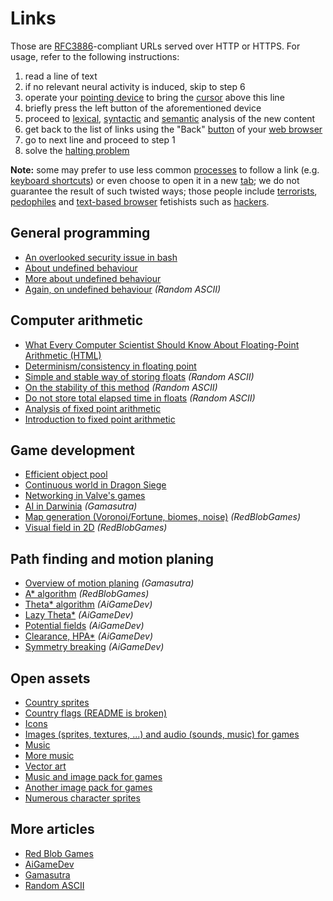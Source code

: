 Links
=====

Those are [RFC3886](https://tools.ietf.org/html/rfc3986)-compliant URLs
served over HTTP or HTTPS. For usage, refer to the following instructions:

1. read a line of text
2. if no relevant neural activity is induced, skip to step 6
3. operate your [pointing device](https://en.wikipedia.org/wiki/Pointing_device)
   to bring the [cursor](https://en.wikipedia.org/wiki/Cursor_%28computing%29) above this line
4. briefly press the left button of the aforementioned device
5. proceed to [lexical](https://en.wikipedia.org/wiki/Lexical_analysis),
   [syntactic](https://en.wikipedia.org/wiki/Parsing) and
   [semantic](https://en.wikipedia.org/wiki/Semantic_analysis_%28linguistics%29)
   analysis of the new content
6. get back to the list of links using the "Back"
   [button](https://en.wikipedia.org/wiki/Button_%28computing%29) of your
   [web browser](https://en.wikipedia.org/wiki/Web_browser)
7. go to next line and proceed to step 1
8. solve the [halting problem](https://en.wikipedia.org/wiki/Halting_problem)

**Note:** some may prefer to use less common
[processes](https://en.wiktionary.org/wiki/process)
to follow a link (e.g. [keyboard
shortcuts](https://en.wikipedia.org/wiki/Keyboard_shortcut))
or even choose to open it in a new
[tab](https://en.wikipedia.org/wiki/Tab_%28GUI%29); we do
not guarantee the result of such twisted ways; those people
include [terrorists](https://en.wikipedia.org/wiki/Terrorism),
[pedophiles](https://en.wikipedia.org/wiki/Pedophilia) and [text-based
browser](https://en.wikipedia.org/wiki/Text-based_web_browser) fetishists
such as [hackers](https://en.wikipedia.org/wiki/Script_kiddie).


General programming
-------------------

* [An overlooked security issue in bash](http://www.dwheeler.com/essays/filenames-in-shell.html)
* [About undefined behaviour](http://blog.llvm.org/2011/05/what-every-c-programmer-should-know.html)
* [More about undefined behaviour](http://blog.regehr.org/archives/213)
* [Again, on undefined behaviour](http://randomascii.wordpress.com/2014/05/19/undefined-behavior-can-format-your-drive/) *(Random ASCII)*


Computer arithmetic
-------------------

* [What Every Computer Scientist Should Know About Floating-Point Arithmetic (HTML)](http://docs.oracle.com/cd/E19422-01/819-3693/ncg_goldberg.html)
* [Determinism/consistency in floating point](http://yosefk.com/blog/consistency-how-to-defeat-the-purpose-of-ieee-floating-point.html)
* [Simple and stable way of storing floats](https://randomascii.wordpress.com/2012/03/08/float-precisionfrom-zero-to-100-digits-2/) *(Random ASCII)*
* [On the stability of this method](http://randomascii.wordpress.com/2013/02/07/float-precision-revisited-nine-digit-float-portability/) *(Random ASCII)*
* [Do not store total elapsed time in floats](http://randomascii.wordpress.com/2012/02/13/dont-store-that-in-a-float/) *(Random ASCII)*
* [Analysis of fixed point arithmetic](http://www.superkits.net/whitepapers/floating-point-to-fixed.pdf)
* [Introduction to fixed point arithmetic](http://xcore.github.io/doc_tips_and_tricks/fixed-point.html)


Game development
----------------

* [Efficient object pool](http://gamedev.stackexchange.com/questions/33888/what-is-the-most-efficient-container-to-store-dynamic-game-objects-in)
* [Continuous world in Dragon Siege](http://scottbilas.com/files/2003/gdc_san_jose/continuous_world_paper.pdf)
* [Networking in Valve's games](https://developer.valvesoftware.com/wiki/Source_Multiplayer_Networking)
* [AI in Darwinia](http://www.gamasutra.com/view/feature/132386/developing_ai_in_darwinia.php?print=1) *(Gamasutra)*
* [Map generation (Voronoi/Fortune, biomes, noise)](http://www-cs-students.stanford.edu/~amitp/game-programming/polygon-map-generation/) *(RedBlobGames)*
* [Visual field in 2D](http://www.redblobgames.com/articles/visibility/) *(RedBlobGames)*


Path finding and motion planing
-------------------------------

* [Overview of motion planing](http://www.gamasutra.com/blogs/MatthewKlingensmith/20130907/199787/Overview_of_Motion_Planning.php?print=1) *(Gamasutra)*
* [A* algorithm](http://theory.stanford.edu/~amitp/GameProgramming/) *(RedBlobGames)*
* [Theta* algorithm](http://aigamedev.com/open/tutorials/theta-star-any-angle-paths/) *(AiGameDev)*
* [Lazy Theta*](http://aigamedev.com/open/tutorial/lazy-theta-star/) *(AiGameDev)*
* [Potential fields](http://aigamedev.com/open/tutorials/potential-fields/) *(AiGameDev)*
* [Clearance, HPA*](http://aigamedev.com/open/tutorial/clearance-based-pathfinding/) *(AiGameDev)*
* [Symmetry breaking](http://aigamedev.com/open/tutorial/symmetry-in-pathfinding/) *(AiGameDev)*


Open assets
-----------

* [Country sprites](https://github.com/djaiss/mapsicon)
* [Country flags (README is broken)](https://github.com/titpetric/iso-country-flags-svg-collection)
* [Icons](http://sourceforge.net/projects/openiconlibrary/)
* [Images (sprites, textures, ...) and audio (sounds, music) for games](http://opengameart.org/)
* [Music](http://www.incompetech.com/)
* [More music](http://soundimage.org/)
* [Vector art](http://www.vectoropenstock.com/)
* [Music and image pack for games](http://open.commonly.cc/unlocked)
* [Another image pack for games](http://www.rpgmakerweb.com/download/additional/other-materials)
* [Numerous character sprites](http://blogoscoped.com/archive/2006-08-08-n51.html)


More articles
-------------

* [Red Blob Games](http://www.redblobgames.com/)
* [AiGameDev](http://aigamedev.com/page/articles/)
* [Gamasutra](http://www.gamasutra.com/features/programming/)
* [Random ASCII](https://randomascii.wordpress.com/)
